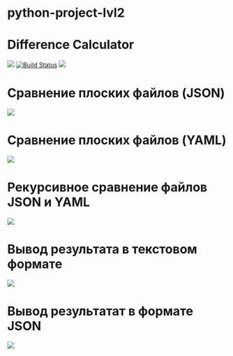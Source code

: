 # python-project-lvl2
# Difference Calculator

<a href="https://codeclimate.com/github/GreyGreyWolf/python-project-lvl2/maintainability"><img src="https://api.codeclimate.com/v1/badges/2eb696f9474094ad7880/maintainability" /></a>
[![Build Status](https://travis-ci.org/GreyGreyWolf/python-project-lvl2.svg?branch=master)](https://travis-ci.org/GreyGreyWolf/python-project-lvl2)
<a href="https://codeclimate.com/github/GreyGreyWolf/python-project-lvl2/test_coverage"><img src="https://api.codeclimate.com/v1/badges/2eb696f9474094ad7880/test_coverage" /></a>

# Сравнение плоских файлов (JSON)
<a href="https://asciinema.org/a/MTQQhnsz3bvA95cFYR41UGBXv" target="_blank"><img src="https://asciinema.org/a/MTQQhnsz3bvA95cFYR41UGBXv.svg" /></a>

# Сравнение плоских файлов (YAML)
<a href="https://asciinema.org/a/32JefhsnWRtFtKesxLuIoifhf" target="_blank"><img src="https://asciinema.org/a/32JefhsnWRtFtKesxLuIoifhf.svg" /></a>

# Рекурсивное сравнение файлов JSON и YAML
<a href="https://asciinema.org/a/APDjsFFywcGvVt2pDRnnghEhw" target="_blank"><img src="https://asciinema.org/a/APDjsFFywcGvVt2pDRnnghEhw.svg" /></a>

# Вывод результата в текстовом формате
<a href="https://asciinema.org/a/F9uwoKo0PSQ396Vz8IVt43vxd" target="_blank"><img src="https://asciinema.org/a/F9uwoKo0PSQ396Vz8IVt43vxd.svg" /></a>

# Вывод результатат в формате JSON
<a href="https://asciinema.org/a/j39MZz6VPFDHhIsh7LDaYAjjv" target="_blank"><img src="https://asciinema.org/a/j39MZz6VPFDHhIsh7LDaYAjjv.svg" /></a>